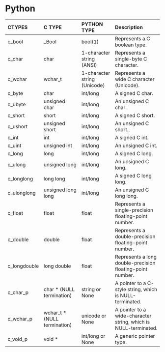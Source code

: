 # Python

| CTYPES | C TYPE | PYTHON TYPE | Description |
| :---- | :---- | :---- | :---- |
| c\_bool | \_Bool | bool(1) | Represents a C boolean type. |
| c\_char | char | 1-character string (ANSI) | Represents a single-byte C character. |
| c\_wchar | wchar\_t | 1-character string (Unicode) | Represents a wide C character (Unicode). |
| c\_byte | char | int/long | A signed C char. |
| c\_ubyte | unsigned char | int/long | An unsigned C char. |
| c\_short | short | int/long | A signed C short. |
| c\_ushort | unsigned short | int/long | An unsigned C short. |
| c\_int | int | int/long | A signed C int. |
| c\_uint | unsigned int | int/long | An unsigned C int. |
| c\_long | long | int/long | A signed C long. |
| c\_ulong | unsigned long | int/long | An unsigned C long. |
| c\_longlong | long long | int/long | A signed C long long. |
| c\_ulonglong | unsigned long long | int/long | An unsigned C long long. |
| c\_float | float | float | Represents a single-precision floating-point number. |
| c\_double | double | float | Represents a double-precision floating-point number. |
| c\_longdouble | long double | float | Represents a long double-precision floating-point number. |
| c\_char\_p | char \* (NULL termination) | string or None | A pointer to a C-style string, which is NULL-terminated. |
| c\_wchar\_p | wchar\_t \* (NULL termination) | unicode or None | A pointer to a wide-character string, which is NULL-terminated. |
| c\_void\_p | void \* | int/long or None | A generic pointer type. |